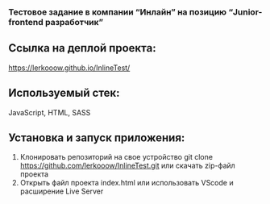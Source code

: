 ### Тестовое задание в компании “Инлайн” на позицию “Junior-frontend разработчик”

## Ссылка на деплой проекта: 

https://lerkooow.github.io/InlineTest/

## Используемый стек:

JavaScript, HTML, SASS

## Установка и запуск приложения:

1. Клонировать репозиторий на свое устройство git clone https://github.com/lerkooow/InlineTest.git или скачать zip-файл проекта
2. Открыть файл проекта index.html или использовать VScode и расширение Live Server
   

